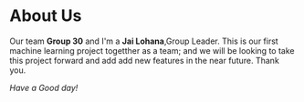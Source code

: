 # About Us

Our team  **Group 30** and I'm a **Jai Lohana**,Group Leader.
This is our first machine learning project togetther as a team; and we will be looking to take this project forward and add add new features in the near future.
Thank you.



*Have a Good day!*
